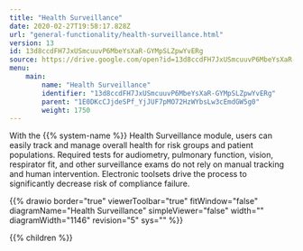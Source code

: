 ```yaml
---
title: "Health Surveillance"
date: 2020-02-27T19:58:17.828Z
url: "general-functionality/health-surveillance.html"
version: 13
id: 13d8ccdFH7JxUSmcuuvP6MbeYsXaR-GYMpSLZpwYvERg
source: https://drive.google.com/open?id=13d8ccdFH7JxUSmcuuvP6MbeYsXaR-GYMpSLZpwYvERg
menu:
    main:
        name: "Health Surveillance"
        identifier: "13d8ccdFH7JxUSmcuuvP6MbeYsXaR-GYMpSLZpwYvERg"
        parent: "1E0DKcCJjdeSPf_YjJUF7pMO72HzWYbsLw3cEmdGW5g0"
        weight: 1750
---
```









With the {{% system-name %}} Health Surveillance module, users can easily track and manage overall health for risk groups and patient populations. Required tests for audiometry, pulmonary function, vision, respirator fit, and other surveillance exams do not rely on manual tracking and human intervention. Electronic toolsets drive the process to significantly decrease risk of compliance failure.

{{% drawio border="true" viewerToolbar="true" fitWindow="false" diagramName="Health Surveillance" simpleViewer="false" width="" diagramWidth="1146" revision="5" sys="" %}}

{{% children %}}

